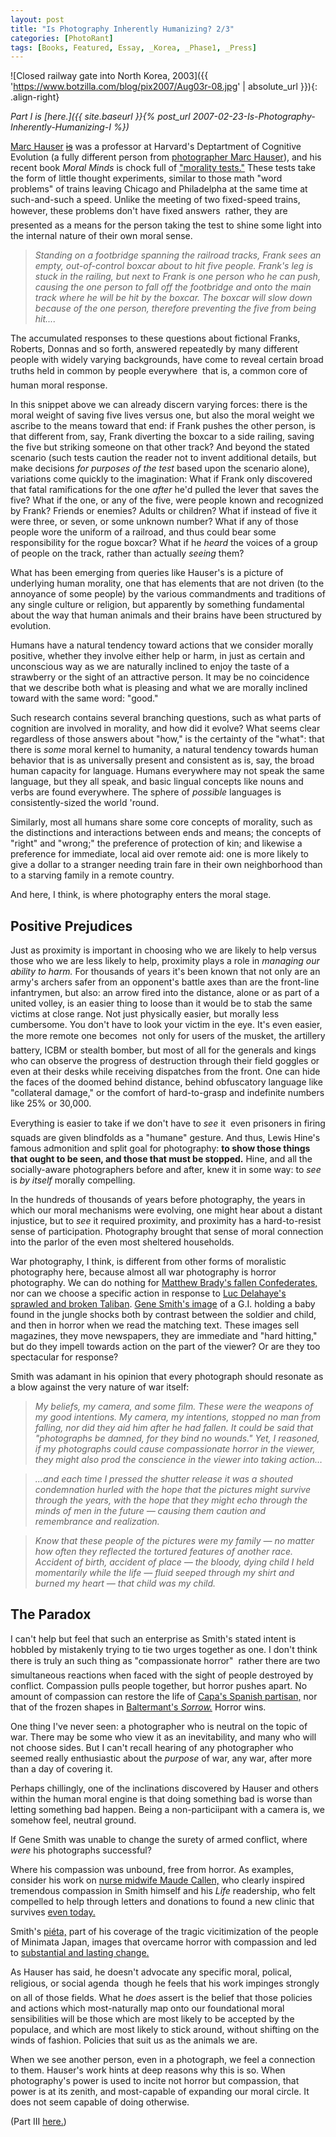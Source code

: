 ```yaml
---
layout: post
title: "Is Photography Inherently Humanizing? 2/3"
categories: [PhotoRant]
tags: [Books, Featured, Essay, _Korea, _Phase1, _Press]
---
```


![Closed railway gate into North Korea, 2003]({{ 'https://www.botzilla.com/blog/pix2007/Aug03r-08.jpg' | absolute_url }}){: .align-right}

<i>Part I is [here.]({{ site.baseurl }}{% post_url 2007-02-23-Is-Photography-Inherently-Humanizing-I %})</i>

<a href="http://en.wikipedia.org/wiki/Marc_Hauser">Marc Hauser</a> <s><a href="https://en.wikipedia.org/wiki/Marc_Hauser#Scientific_misconduct">is</a></s> was a professor at Harvard's Deptartment of Cognitive Evolution (a fully different person from <a href="http://www.modamag.com/marc.htm">photographer Marc Hauser</a>), and his recent book <cite>Moral Minds</cite> is chock full of <a href="http://moral.wjh.harvard.edu/">"morality tests."</a> These tests take the form of little thought experiments, similar to those math "word problems" of trains leaving Chicago and Philadelpha at the same time at such-and-such a speed. Unlike the meeting of two fixed-speed trains, however, these problems don't have fixed answers &#151; rather, they are presented as a means for the person taking the test to shine some light into the internal nature of their own moral sense.


<!--more-->
<blockquote><i>Standing on a footbridge spanning the railroad tracks, Frank sees an empty, out-of-control boxcar about to hit five people. Frank's leg is stuck in the railing, but next to Frank is one person who he can push, causing the one person to fall off the footbridge and onto the main track where he will be hit by the boxcar. The boxcar will slow down because of the one person, therefore preventing the five from being hit....</i></blockquote>

The accumulated responses to these questions about fictional Franks, Roberts, Donnas and so forth, answered repeatedly by many different people with widely varying backgrounds, have come to reveal certain broad truths held in common by people everywhere &#151; that is, a common core of human moral response.

In this snippet above we can already discern varying forces: there is the moral weight of saving five lives versus one, but also the moral weight we ascribe to the means toward that end: if Frank pushes the other person, is that different from, say, Frank diverting the boxcar to a side railing, saving the five but striking someone on that other track? And beyond the stated scenario (such tests caution the reader not to invent additional details, but make decisions <i>for purposes of the test</i> based upon the scenario alone), variations come quickly to the imagination: What if Frank only discovered that fatal ramifications for the one <i>after</i> he'd pulled the lever that saves the five? What if the one, or any of the five, were people known and recognized by Frank? Friends or enemies? Adults or children? What if instead of five it were three, or seven, or some unknown number? What if any of those people wore the uniform of a railroad, and thus could bear some responsibility for the rogue boxcar? What if he <i>heard</i> the voices of a group of people on the track, rather than actually <i>seeing</i> them?

What has been emerging from queries like Hauser's is a picture of underlying human morality, one that has elements that are not driven (to the annoyance of some people) by the various commandments and traditions of any single culture or religion, but apparently by something fundamental about the way that human animals and their brains have been structured by evolution.

Humans have a natural tendency toward actions that we consider morally positive, whether they involve either help or harm, in just as certain and unconscious way as we are naturally inclined to enjoy the taste of a strawberry or the sight of an attractive person. It may be no coincidence that we describe both what is pleasing and what we are morally inclined toward with the same word: "good."

Such research contains several branching questions, such as what parts of cognition are involved in morality, and how did it evolve? What seems clear regardless of those answers about "how," is the certainty of the "what": that there is <i>some</i> moral kernel to humanity, a natural tendency towards human behavior that is as universally present and consistent as is, say, the broad human capacity for language. Humans everywhere may not speak the same language, but they all speak, and basic lingual concepts like nouns and verbs are found everywhere. The sphere of <i>possible</i> languages is consistently-sized the world 'round.

Similarly, most all humans share some core concepts of morality, such as the distinctions and interactions between ends and means; the concepts of "right" and "wrong;" the preference of protection of kin; and likewise a preference for immediate, local aid over remote aid: one is more likely to give a dollar to a stranger needing train fare in their own neighborhood than to a starving family in a remote country.

And here, I think, is where photography enters the moral stage.

## Positive Prejudices

Just as proximity is important in choosing who we are likely to help versus those who we are less likely to help, proximity plays a role in _managing our ability to harm._ For thousands of years it's been known that not only are an army's archers safer from an opponent's battle axes than are the front-line infantrymen, but also: an arrow fired into the distance, alone or as part of a united volley, is an easier thing to loose than it would be to stab the same victims at close range. Not just physically easier, but morally less cumbersome. You don't have to look your victim in the eye. It's even easier, the more remote one becomes &#151; not only for users of the musket, the artillery battery, ICBM or stealth bomber, but most of all for the generals and kings who can observe the progress of destruction through their field goggles or even at their desks while receiving dispatches from the front. One can hide the faces of the doomed behind distance, behind obfuscatory language like "collateral damage," or the comfort of hard-to-grasp and indefinite numbers like 25% or 30,000.

Everything is easier to take if we don't have to <i>see</i> it &#151; even prisoners in firing squads are given blindfolds as a "humane" gesture. And thus, Lewis Hine's famous admonition and split goal for photography: <b>to show those things that ought to be seen, and those that must be stopped.</b> Hine, and all the socially-aware photographers before and after, knew it in some way: to <i>see</i> is <i>by itself</i> morally compelling.

In the hundreds of thousands of years before photography, the years in which our moral mechanisms were evolving, one might hear about a distant injustice, but to <i>see</i> it required proximity, and proximity has a hard-to-resist sense of participation. Photography brought that sense of moral connection into the parlor of the even most sheltered households.

War photography, I think, is different from other forms of moralistic photography here, because almost all war photography is horror photography. We can do nothing for <a href="http://www.civil-war.net/cw_images/files/images/537.jpg">Matthew Brady's fallen Confederates,</a> nor can we choose a specific action in response to <a href="http://www.exporevue.com/images/magazine/1097delahaye_taliban.jpg">Luc Delahaye's sprawled and broken Taliban</a>. <a href="http://www.huismarseille.nl/exhibitions/EugeneSmith.jpg">Gene Smith's image</a> of a G.I. holding a baby found in the jungle shocks both by contrast between the soldier and child, and then in horror when we read the matching text. These images sell magazines, they move newspapers, they are immediate and "hard hitting," but do they impell towards action on the part of the viewer? Or are they too spectacular for response?

Smith was adamant in his opinion that every photograph should resonate as a blow against the very nature of war itself:

<blockquote><i>My beliefs, my camera, and some film. These were the weapons of my good intentions. My camera, my intentions, stopped no man from falling, nor did they aid him after he had fallen. It could be said that "photographs be damned, for they bind no wounds." Yet, I reasoned, if my photographs could cause compassionate horror in the viewer, they might also prod the conscience in the viewer into taking action&hellip;</i></blockquote>

<blockquote><i>...and each time I pressed the shutter release it was a shouted condemnation hurled with the hope that the pictures might survive through the years, with the hope that they might echo through the minds of men in the future &#151; causing them caution and remembrance and realization.</i></blockquote>

<blockquote><i>Know that these people of the pictures were my family &#151; no matter how often they reflected the tortured features of another race. Accident of birth, accident of place &#151; the bloody, dying child I held momentarily while the life &#151; fluid seeped through my shirt and burned my heart &#151; that child was my child.</i></blockquote>

## The Paradox

I can't help but feel that such an enterprise as Smith's stated intent is hobbled by mistakenly trying to tie two urges together as one. I don't think there is truly an such thing as "compassionate horror" &#151; rather there are two simultaneous reactions when faced with the sight of people destroyed by conflict. Compassion pulls people together, but horror pushes apart. No amount of compassion can restore the life of <a href="http://eden.dei.uc.pt/~ernesto/capa_big_pic1.jpg">Capa's Spanish partisan,</a> nor that of the frozen shapes in <a href="http://katardat.org/marxuniv/2002-SUWW2/Images/images03-russia4145/(BALTERMANTS)sorrowstricken.jpg">Baltermant's <i>Sorrow.</i></a> Horror wins.

One thing I've never seen: a photographer who is neutral on the topic of war. There may be some who view it as an inevitability, and many who will not choose sides. But I can't recall hearing of any photographer who seemed really enthusiastic about the <i>purpose</i> of war, any war, after more than a day of covering it.

Perhaps chillingly, one of the inclinations discovered by Hauser and others within the human moral engine is that doing something bad is worse than letting something bad happen. Being a non-particiipant with a camera is, we somehow feel, neutral ground.

If Gene Smith was unable to change the surety of armed conflict, where <i>were</i> his photographs successful?

Where his compassion was unbound, free from horror. As examples, consider his work on <a href="http://blog.larranaga-portfolio.com/smithnurse.jpg">nurse midwife Maude Callen,</a> who clearly inspired tremendous compassion in Smith himself and his <i>Life</i> readership, who felt compelled to help through letters and donations to found a new clinic that survives <a href="http://www.charlestonbusiness.com/pub/12_9/news/6328-1.html">even today.</a>

Smith's <a href="{{ site.baseurl }}{% post_url 2006-07-17-Memory-Pool %}">pi&eacute;ta,</a> part of his coverage of the tragic vicitimization of the people of Minimata Japan, images that overcame horror with compassion and led to <a href="http://blogcritics.org/archives/2006/05/12/180705.php">substantial and lasting change.</a>

As Hauser has said, he doesn't advocate any specific moral, polical, religious, or social agenda &#151; though he feels that his work impinges strongly on all of those fields. What he <i>does</i> assert is the belief that those policies and actions which most-naturally map onto our foundational moral sensibilities will be those which are most likely to be accepted by the populace, and which are most likely to stick around, without shifting on the winds of fashion. Policies that suit us as the animals we are.

When we see another person, even in a photograph, we feel a connection to them. Hauser's work hints at deep reasons why this is so. When photography's power is used to incite not horror but compassion, that power is at its zenith, and most-capable of expanding our moral circle. It does not seem capable of doing otherwise.

(Part III <a href="{{ site.baseurl }}{% post_url 2007-05-11-Is-Photography-Inherently-Humanizing-III %}">here.</a>)

